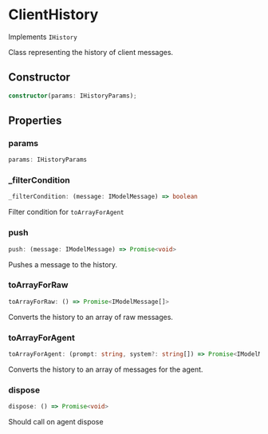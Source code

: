 # ClientHistory

Implements `IHistory`

Class representing the history of client messages.

## Constructor

```ts
constructor(params: IHistoryParams);
```

## Properties

### params

```ts
params: IHistoryParams
```

### _filterCondition

```ts
_filterCondition: (message: IModelMessage) => boolean
```

Filter condition for `toArrayForAgent`

### push

```ts
push: (message: IModelMessage) => Promise<void>
```

Pushes a message to the history.

### toArrayForRaw

```ts
toArrayForRaw: () => Promise<IModelMessage[]>
```

Converts the history to an array of raw messages.

### toArrayForAgent

```ts
toArrayForAgent: (prompt: string, system?: string[]) => Promise<IModelMessage[]>
```

Converts the history to an array of messages for the agent.

### dispose

```ts
dispose: () => Promise<void>
```

Should call on agent dispose

